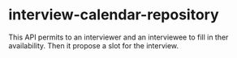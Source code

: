 # interview-calendar-repository

This API permits to an interviewer and an interviewee to fill in ther availability. Then it propose a slot for the interview.
